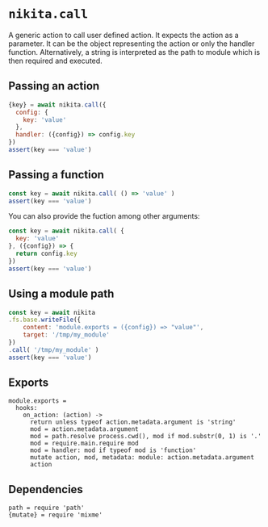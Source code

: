 
# `nikita.call`

A generic action to call user defined action. It expects the action as a
parameter. It can be the object representing the action or only the handler
function. Alternatively, a string is interpreted as the path to module which
is then required and executed.

## Passing an action

```js
{key} = await nikita.call({
  config: {
    key: 'value'
  },
  handler: ({config}) => config.key
})
assert(key === 'value')
```

## Passing a function

```js
const key = await nikita.call( () => 'value' )
assert(key === 'value')
```

You can also provide the fuction among other arguments:

```js
const key = await nikita.call( {
  key: 'value'
}, ({config}) => {
  return config.key
})
assert(key === 'value')
```

## Using a module path

```js
const key = await nikita
.fs.base.writeFile({
    content: 'module.exports = ({config}) => "value"',
    target: '/tmp/my_module'
})
.call( '/tmp/my_module' )
assert(key === 'value')
```

## Exports

    module.exports =
      hooks:
        on_action: (action) ->
          return unless typeof action.metadata.argument is 'string'
          mod = action.metadata.argument
          mod = path.resolve process.cwd(), mod if mod.substr(0, 1) is '.'
          mod = require.main.require mod
          mod = handler: mod if typeof mod is 'function'
          mutate action, mod, metadata: module: action.metadata.argument
          action

## Dependencies

    path = require 'path'
    {mutate} = require 'mixme'
